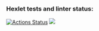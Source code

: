 ### Hexlet tests and linter status:
[![Actions Status](https://github.com/dorrety/frontend-project-44/workflows/hexlet-check/badge.svg)](https://github.com/dorrety/frontend-project-44/actions)
<a href="https://codeclimate.com/github/dorrety/frontend-project-44/maintainability"><img src="https://api.codeclimate.com/v1/badges/39d7cfc63d7ea3512892/maintainability" /></a>